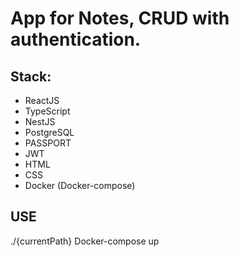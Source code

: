 # App for Notes, CRUD with authentication.

## Stack:

- ReactJS
- TypeScript
- NestJS
- PostgreSQL
- PASSPORT
- JWT
- HTML
- CSS
- Docker (Docker-compose)

## USE

./{currentPath} Docker-compose up
